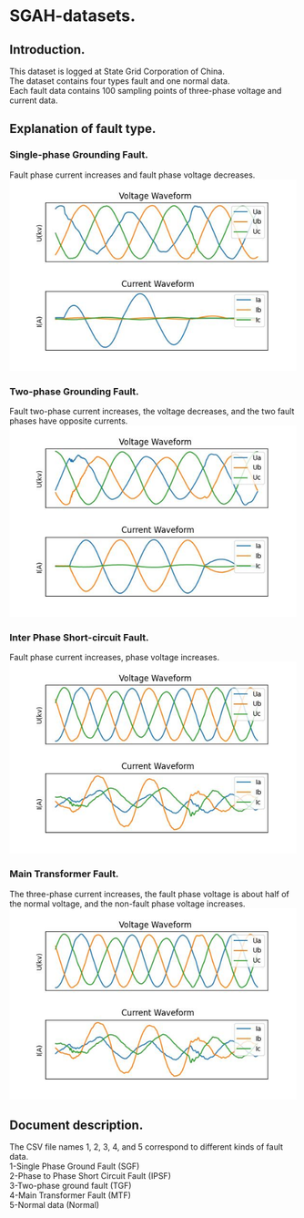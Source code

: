 # SGAH-datasets.
## Introduction.
This dataset is logged at State Grid Corporation of China.  
The dataset contains four types fault and one normal data.  
Each fault data contains 100 sampling points of three-phase voltage and current data.  
## Explanation of fault type.
### Single-phase Grounding Fault.  
Fault phase current increases and fault phase voltage decreases.  
![SGF](/images/SGF.jpg)
### Two-phase Grounding Fault.  
Fault two-phase current increases, the voltage decreases, and the two fault phases have opposite currents.  
![TGF](/images/TPF.jpg)  
### Inter Phase Short-circuit Fault.  
Fault phase current increases, phase voltage increases.  
![TGF](/images/IPSF.jpg)    
### Main Transformer Fault.  
The three-phase current increases, the fault phase voltage is about half of the normal voltage, and the non-fault phase voltage increases.  
![MTF](/images/IPSF.jpg)  
## Document description.  
The CSV file names 1, 2, 3, 4, and 5 correspond to different kinds of fault data.     
      1-Single Phase Ground Fault (SGF)     
      2-Phase to Phase Short Circuit Fault (IPSF)     
      3-Two-phase ground fault (TGF)      
      4-Main Transformer Fault (MTF)      
      5-Normal data (Normal)    

